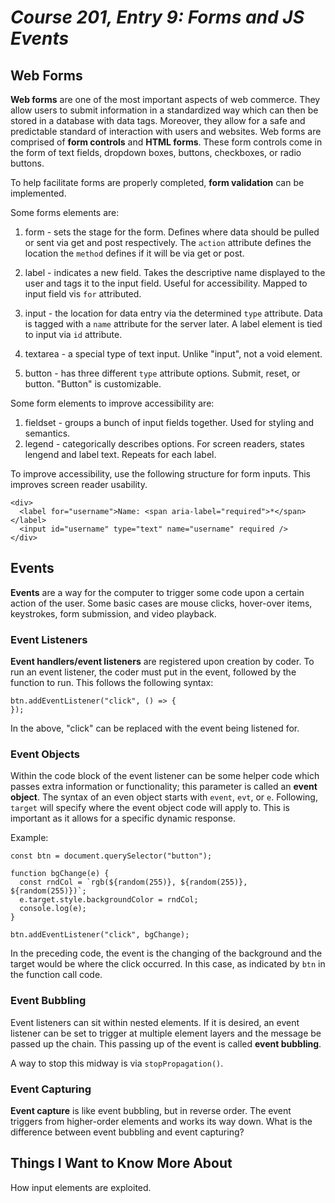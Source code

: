 # *Course 201, Entry 9: Forms and JS Events*

## Web Forms

**Web forms** are one of the most important aspects of web commerce. They allow users to submit information in a standardized way which can then be stored in a database with data tags. Moreover, they allow for a safe and predictable standard of interaction with users and websites. Web forms are comprised of **form controls** and **HTML forms**. These form controls come in the form of text fields, dropdown boxes, buttons, checkboxes, or radio buttons.

To help facilitate forms are properly completed, **form  validation** can be implemented.

Some forms elements are:

1. form - sets the stage for the form. Defines where data should be pulled or sent via get and post respectively. The `action` attribute defines the location the `method` defines if it will be via get or post.

2. label - indicates a new field. Takes the descriptive name displayed to the user and tags it to the input field. Useful for accessibility. Mapped to input field vis `for` attributed.

3. input - the location for data entry via the determined `type` attribute. Data is tagged with a `name` attribute for the server later. A label element is tied to input via `id` attribute.

4. textarea - a special type of text input. Unlike "input", not a void element.

5. button - has three different `type` attribute options. Submit, reset, or button. "Button" is customizable.


Some form elements to improve accessibility are:

1. fieldset - groups a bunch of input fields together. Used for styling and semantics.
2. legend - categorically describes options. For screen readers, states lengend and label text. Repeats for each label.

To improve accessibility, use the following structure for form inputs. This improves screen reader usability. 

```
<div>
  <label for="username">Name: <span aria-label="required">*</span></label>
  <input id="username" type="text" name="username" required />
</div>
```

## Events

**Events** are a way for the computer to trigger some code upon a certain action of the user. Some basic cases are mouse clicks, hover-over items, keystrokes, form submission, and video playback.

### Event Listeners

**Event handlers/event listeners** are registered upon creation by  coder. To run an event listener, the coder must put in the event, followed by the function to run. This follows the following syntax:

```
btn.addEventListener("click", () => {
});
```

In the above, "click" can be replaced with the event being listened for. 

### Event Objects

Within the code block of the event listener can be some helper code which passes extra information or functionality; this parameter is called an **event object**. The syntax of an even object starts with `event`, `evt`, or `e`. Following, `target` will specify where the event object code will apply to. This is important as it allows for a specific dynamic response.

Example:

```
const btn = document.querySelector("button");

function bgChange(e) {
  const rndCol = `rgb(${random(255)}, ${random(255)}, ${random(255)})`;
  e.target.style.backgroundColor = rndCol;
  console.log(e);
}

btn.addEventListener("click", bgChange);
```

In the preceding code, the event is the changing of the background and the target would be where the click occurred. In this case, as indicated by `btn` in the function call code.

### Event Bubbling

Event listeners can sit within nested elements. If it is desired, an event listener can be set to trigger at multiple element layers and the message be passed up the chain. This passing up of the event is called **event bubbling**.

A way to stop this midway is via `stopPropagation()`.

### Event Capturing

**Event capture** is like event bubbling, but in reverse order. The event triggers from higher-order elements and works its way down.
What is the difference between event bubbling and event capturing?

## Things I Want to Know More About

How input elements are exploited. 
